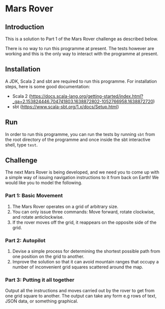 # Mars Rover 

## Introduction
This is a solution to Part 1 of the Mars Rover challenge as described below.

There is no way to run this programme at present. The tests however are working and this is the only way to interact with the programme at present.

## Installation
A JDK, Scala 2 and sbt are required to run this programme. For installation steps, here is some good documentation:
- Scala 2 (https://docs.scala-lang.org/getting-started/index.html?_ga=2.153824446.704741803.1638872802-1052766958.1638872720)
- sbt (https://www.scala-sbt.org/1.x/docs/Setup.html)

## Run
In order to run this programme, you can run the tests by running `sbt` from the root directory of the programme and once inside the sbt interactive shell, type `test`.

## Challenge
The next Mars Rover is being developed, and we need you to come up with a simple way of issuing navigation instructions to it from back on Earth!
We would like you to model the following.
### Part 1: Basic Movement
1. The Mars Rover operates on a grid of arbitrary size.
2. You can only issue three commands: Move forward, rotate clockwise, and rotate anticlockwise.
3. If the rover moves off the grid, it reappears on the opposite side of the grid. 
### Part 2: Autopilot
1. Devise a simple process for determining the shortest possible path from one position on the grid to another.
2. Improve the solution so that it can avoid mountain ranges that occupy a number of inconvenient grid squares scattered around the map.
### Part 3: Putting it all together 
Output all the instructions and moves carried out by the rover to get from one grid square to another. The output can take any form e.g rows of text, JSON data, or something graphical.
